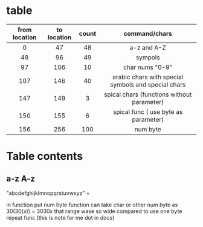 # table

| from location | to location | count | command/chars                                       |
|:-------------:|:-----------:|:-----:|:---------------------------------------------------:|
| 0             | 47          | 48    | a-z and A-Z                                         |
| 48            | 96          | 49    | sympols                                             |
| 97            | 106         | 10    | char nums "0-9"                                     |
| 107           | 146         | 40    | arabic chars with special symbols and special chars |
| 147           | 149         | 3     | spical chars (functions without parameter)          |
| 150           | 155         | 6     | spical func ( use byte as parameter)                |
| 156           | 256         | 100   | num byte                                            |



# Table contents
##  a-z A-z
"abcdefghijklmnopqrstuvwxyz" + 




in function put num byte function can take char or other num byte as 30(30(x)) = 3030x that range wase so wide compared to use one byte repeat func (this is note for me dot in docs)